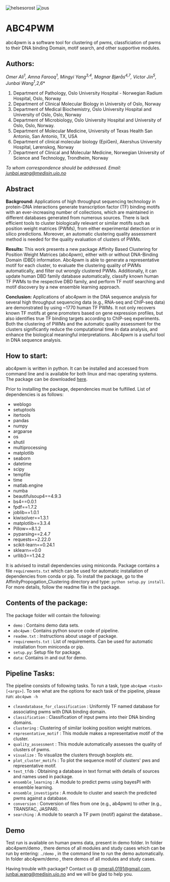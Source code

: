 ![helsesorost](https://user-images.githubusercontent.com/79196757/116503417-50eaa000-a8b6-11eb-9925-382c86dc97c9.png) ![ous](https://user-images.githubusercontent.com/79196757/116503445-652e9d00-a8b6-11eb-8985-df71a9a4b9f2.png)

<!-- Google tag (gtag.js) -->
<script async src="https://www.googletagmanager.com/gtag/js?id=G-2D7L85HVYY"></script>
<script>
  window.dataLayer = window.dataLayer || [];
  function gtag(){dataLayer.push(arguments);}
  gtag('js', new Date());

  gtag('config', 'G-2D7L85HVYY');
</script>

# ABC4PWM

abc4pwm is a software tool for clustering of pwms, classficiation of pwms to their DNA binding Domain, motif search, and other supportive modules.

## Authors:

**Omer Ali<sup>1</sup>, Amna Farooq<sup>1</sup>, Mingyi Yang<sup>3,4</sup>, Magnar Bjørås<sup>4,7</sup>, Victor Jin<sup>5</sup>, Junbai Wang<sup>1*,2,6</sup>**

1. Department of Pathology, Oslo University Hospital - Norwegian Radium Hospital, Oslo, Norway
2. Department of Clinical Molecular Biology in University of Oslo, Norway
3. Department of Medical Biochemistry, Oslo University Hospital and University of Oslo, Oslo, Norway
4. Department of Microbiology, Oslo University Hospital and University of Oslo, Oslo, Norway.
5. Department of Molecular Medicine, University of Texas Health San Antonio, San Antonio, TX, USA
6. Department of clinical molecular biology (EpiGen), Akershus University Hospital, Lørenskog, Norway
7. Department of Clinical and Molecular Medicine, Norwegian University of Science and Technology, Trondheim, Norway

*To whom correspondence should be addressed. Email: junbai.wang@medisin.uio.no*

## Abstract

**Background:**
Applications of high throughput sequencing technology in protein-DNA interactions generate transcription factor (TF) binding motifs with an ever-increasing number of collections, which are maintained in different databases generated from numerous sources. There is lack efficient tools to cluster biologically relevant or similar motifs such as position weight matrices (PWMs), from either experimental detection or in silico predictions. Moreover, an automatic clustering quality assessment method is needed for the quality evaluation of clusters of PWMs.

**Results:**
This work presents a new package Affinity Based Clustering for Position Weight Matrices (abc4pwm), either with or without DNA-Binding Domain (DBD) information. Abc4pwm is able to generate a representative motif for each cluster, to evaluate the clustering quality of PWMs automatically, and filter out wrongly clustered PWMs. Additionally, it can update human DBD family database automatically, classify known human TF PWMs to the respective DBD family, and perform TF motif searching and motif discovery by a new ensemble learning approach.

**Conclusion:**
Applications of abc4pwm in the DNA sequence analysis for several high throughput sequencing data (e.g., RNA-seq and ChIP-seq data) are demonstrated by using ~1770 human TF PWMs. It not only recovers known TF motifs at gene promoters based on gene expression profiles, but also identifies true TF binding targets according to ChIP-seq experiments. Both the clustering of PWMs and the automatic quality assessment for the clusters significantly reduce the computational time in data analysis, and enhance the biological meaningful interpretations. Abc4pwm is a useful tool in DNA sequence analysis.

## How to start:

abc4pwm is written in python. It can be installed and accessed from command line and is available for both linux and mac operating systems. The package can be downloaded [here](https://github.com/abc4pwm/abc4pwm).

Prior to installing the package, dependencies must be fulfilled. List of dependencies is as follows:

- weblogo
- setuptools
- itertools
- pandas
- numpy
- argparse
- os
- shutil
- multiprocessing
- matplotlib
- seaborn
- datetime
- scipy
- tempfile
- time
- matlab.engine
- numba
- beautifulsoup4==4.9.3
- bs4==0.0.1
- fpdf==1.7.2
- joblib==1.0.1
- kiwisolver==1.3.1
- matplotlib==3.3.4
- Pillow==8.1.2
- pyparsing==2.4.7
- requests==2.22.0
- scikit-learn==0.24.1
- sklearn==0.0
- urllib3==1.24.2

It is advised to install dependencies using miniconda. Package contains a file `requirements.txt` which can be used for automatic installation of dependencies from conda or pip. To install the package, go to the AffinityPropogation_Clustering directory and type: `python setup.py install`. For more details, follow the readme file in the package.

## Contents of the package:

The package folder will contain the following:

- `demo` : Contains demo data sets.
- `abc4pwm` : Contains python source code of pipeline.
- `readme.txt` : Instructions about usage of package.
- `requirements.txt` : List of requirements. Can be used for automatic installation from miniconda or pip.
- `setup.py`: Setup file for package.
- `data`: Contains in and out for demo.

## Pipeline Tasks:

The pipeline consists of following tasks. To run a task, type `abc4pwm <task> [<args>]`. To see what are the options for each task of the pipeline, please run: `abc4pwm -h`

- `cleandatabase_for_classification` : Uniformly TF named database for associating pwms with DNA binding domain.
- `classification` : Classification of input pwms into their DNA binding domains.
- `clustering` : Clustering of similar looking position weight matrices.
- `representative_motif` : This module makes a representative motif of the cluster.
- `quality_assessment` : This module automatically assesses the quality of clusters of pwms.
- `visualize` : To visualize the clusters through boxplots etc.
- `plot_cluster_motifs` : To plot the sequence motif of clusters' pws and representative motif.
- `text_tfdb` : Obtaining a database in text format with details of sources and names used in package.
- `ensemble_learning` : A module to predict pwms using bayesPI with ensemble learning.
- `ensemble_investigate` : A module to cluster and search the predicted pwms against a database.
- `conversion` : Conversion of files from one (e.g., ab4pwm) to other (e.g., TRANSFAC, JASPAR).
- `searching` : A module to search a TF pwm (motif) against the database..

## Demo

Test run is available on human pwms data, present in demo folder. In folder abc4pwm/demo , there demos of all modules and study cases which can be run by entering: `./demo` , in the command line to run the demo automatically. In folder abc4pwm/demo , there demos of all modules and study cases.

Having trouble with package? Contact us @ omerali.0191@gmail.com, junbai.wang@medisin.uio.no and we will be glad to help you.

